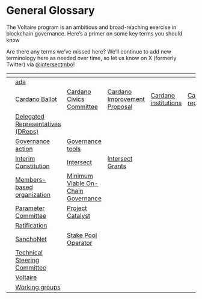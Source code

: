 # General Glossary

The Voltaire program is an ambitious and broad-reaching exercise in blockchain governance. Here’s a primer on some key terms you should know

Are there any terms we’ve missed here? We’ll continue to add new terminology here as needed over time, so let us know on X (formerly Twitter) via [@intersectmbo](https://twitter.com/IntersectMBO)!

<table data-view="cards"><thead><tr><th data-type="content-ref"></th><th></th><th></th><th></th><th></th><th></th><th></th><th></th><th></th><th></th><th></th><th></th><th></th><th data-hidden data-card-cover data-type="files"></th><th data-hidden data-card-target data-type="content-ref"></th></tr></thead><tbody><tr><td></td><td><a href="a/ada.md">ada</a></td><td></td><td></td><td></td><td></td><td></td><td></td><td></td><td></td><td></td><td></td><td></td><td><a href="../../.gitbook/assets/A.png">A.png</a></td><td><a href="a/">a</a></td></tr><tr><td></td><td><a href="c/cardano-ballot.md">Cardano Ballot</a></td><td><a href="c/cardano-civics-committee.md">Cardano Civics Committee</a></td><td><a href="../../intersect-operational-services/2024-intersect-grants/key-terms/cardano-improvement-proposal-cip.md">Cardano Improvement Proposal</a></td><td><a href="c/cardano-institutions.md">Cardano institutions</a></td><td><a href="c/cardano-repositories.md">Cardano repositories</a></td><td><a href="../../cardano/cardano-governance/key-terms/chang-upgrade.md">Chang upgrade</a></td><td><a href="../../intersect-operational-services/2024-intersect-grants/key-terms/cip-30.md">CIP-30</a></td><td><a href="../../intersect-operational-services/2024-intersect-grants/key-terms/cip-95.md">CIP-95</a></td><td><a href="../../intersect-operational-services/2024-intersect-grants/key-terms/cip-1694.md">CIP-1694</a></td><td><a href="../../cardano/cardano-governance/key-terms/constitution.md">Constitution</a></td><td><a href="../../cardano/cardano-governance/key-terms/constitutional-committee.md">Constitutional Committee</a></td><td><a href="c/constitutional-convention.md">Constitutional Convention</a></td><td><a href="../../.gitbook/assets/C (1).png">C (1).png</a></td><td><a href="c/">c</a></td></tr><tr><td></td><td><a href="../../cardano/cardano-governance/governance-roles/delegated-representatives-dreps.md">Delegated Representatives (DReps)</a></td><td></td><td></td><td></td><td></td><td></td><td></td><td></td><td></td><td></td><td></td><td></td><td><a href="../../.gitbook/assets/D.png">D.png</a></td><td><a href="d/">d</a></td></tr><tr><td></td><td><a href="../../cardano/cardano-governance/key-terms/governance-action/">Governance action</a></td><td><a href="../../cardano/cardano-governance/governance-tools/">Governance tools</a></td><td></td><td></td><td></td><td></td><td></td><td></td><td></td><td></td><td></td><td></td><td><a href="../../.gitbook/assets/G.png">G.png</a></td><td><a href="g/">g</a></td></tr><tr><td></td><td><a href="i/interim-constitution.md">Interim Constitution</a></td><td><a href="i/intersect.md">Intersect</a></td><td><a href="i/intersect-grants.md">Intersect Grants</a></td><td></td><td></td><td></td><td></td><td></td><td></td><td></td><td></td><td></td><td><a href="../../.gitbook/assets/I.png">I.png</a></td><td><a href="i/">i</a></td></tr><tr><td></td><td><a href="m/members-based-organization.md">Members-based organization</a></td><td><a href="m/minimum-viable-on-chain-governance.md">Minimum Viable On-Chain Governance</a></td><td></td><td></td><td></td><td></td><td></td><td></td><td></td><td></td><td></td><td></td><td><a href="../../.gitbook/assets/M.png">M.png</a></td><td><a href="m/">m</a></td></tr><tr><td></td><td><a href="p/parameter-committee.md">Parameter Committee</a></td><td><a href="p/project-catalyst.md">Project Catalyst</a></td><td></td><td></td><td></td><td></td><td></td><td></td><td></td><td></td><td></td><td></td><td><a href="../../.gitbook/assets/P.png">P.png</a></td><td><a href="p/">p</a></td></tr><tr><td></td><td><a href="../../cardano/cardano-governance/key-terms/ratification.md">Ratification</a></td><td></td><td></td><td></td><td></td><td></td><td></td><td></td><td></td><td></td><td></td><td></td><td><a href="../../.gitbook/assets/R.png">R.png</a></td><td><a href="r/">r</a></td></tr><tr><td></td><td><a href="../../cardano/cardano-governance/key-terms/sanchonet.md">SanchoNet</a></td><td><a href="s/stake-pool-operator.md">Stake Pool Operator</a></td><td></td><td></td><td></td><td></td><td></td><td></td><td></td><td></td><td></td><td></td><td><a href="../../.gitbook/assets/S.png">S.png</a></td><td><a href="s/">s</a></td></tr><tr><td></td><td><a href="t/technical-steering-committee.md">Technical Steering Committee</a></td><td></td><td></td><td></td><td></td><td></td><td></td><td></td><td></td><td></td><td></td><td></td><td><a href="../../.gitbook/assets/T.png">T.png</a></td><td><a href="t/">t</a></td></tr><tr><td></td><td><a href="v/voltaire.md">Voltaire</a></td><td></td><td></td><td></td><td></td><td></td><td></td><td></td><td></td><td></td><td></td><td></td><td><a href="../../.gitbook/assets/V.png">V.png</a></td><td><a href="v/">v</a></td></tr><tr><td></td><td><a href="w/working-groups.md">Working groups</a></td><td></td><td></td><td></td><td></td><td></td><td></td><td></td><td></td><td></td><td></td><td></td><td><a href="../../.gitbook/assets/W.png">W.png</a></td><td><a href="w/">w</a></td></tr></tbody></table>

